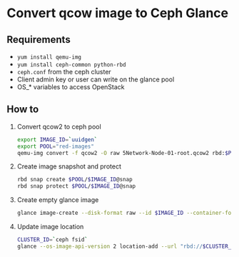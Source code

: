 # Convert qcow image to Ceph Glance

## Requirements

* `yum install qemu-img`
* `yum install ceph-common python-rbd`
* `ceph.conf` from the ceph cluster
* Client admin key or user can write on the glance pool
* OS_* variables to access OpenStack

## How to
1) Convert qcow2 to ceph pool

    ```bash
    export IMAGE_ID=`uuidgen`
    export POOL="red-images"
    qemu-img convert -f qcow2 -O raw 5Network-Node-01-root.qcow2 rbd:$POOL/$IMAGE_ID
    ```

2) Create image snapshot and protect 

    ```bash
    rbd snap create $POOL/$IMAGE_ID@snap
    rbd snap protect $POOL/$IMAGE_ID@snap
    ```

3) Create empty glance image 

    ```bash
    glance image-create --disk-format raw --id $IMAGE_ID --container-format bare --name IMAGE_NAME
    ```
4) Update image location

    ```bash
    CLUSTER_ID=`ceph fsid`
    glance --os-image-api-version 2 location-add --url "rbd://$CLUSTER_ID/$POOL/$IMAGE_ID/snap" $IMAGE_ID
    ```

